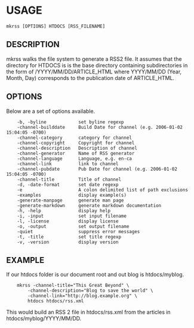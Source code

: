 
# USAGE

	mkrss [OPTIONS] HTDOCS [RSS_FILENAME]

## DESCRIPTION

mkrss walks the file system to generate a RSS2 file. It assumes 
that the directory for HTDOCS is is the base directory containing 
subdirectories in the form of /YYYY/MM/DD/ARTICLE_HTML where 
YYYY/MM/DD (Year, Month, Day) corresponds to the publication date 
of ARTICLE_HTML.


## OPTIONS

Below are a set of options available.

```
    -b, -byline            set byline regexp
    -channel-builddate     Build Date for channel (e.g. 2006-01-02 15:04:05 -0700)
    -channel-category      category for channel
    -channel-copyright     Copyright for channel
    -channel-description   Description of channel
    -channel-generator     Name of RSS generator
    -channel-language      Language, e.g. en-ca
    -channel-link          link to channel
    -channel-pubdate       Pub Date for channel (e.g. 2006-01-02 15:04:05 -0700)
    -channel-title         Title of channel
    -d, -date-format       set date regexp
    -e                     A colon delimited list of path exclusions
    -examples              display example(s)
    -generate-manpage      generate man page
    -generate-markdown     generate markdown documentation
    -h, -help              display help
    -i, -input             set input filename
    -l, -license           display license
    -o, -output            set output filename
    -quiet                 suppress error messages
    -t, -title             set title regexp
    -v, -version           display version
```


## EXAMPLE

If our htdocs folder is our document root and out blog is
htdocs/myblog.

```shell
    mkrss -channel-title="This Great Beyond" \
        -channel-description="Blog to save the world" \
        -channel-link="http://blog.example.org" \
        htdocs htdocs/rss.xml
```

This would build an RSS 2 file in htdocs/rss.xml from the
articles in htdocs/myblog/YYYY/MM/DD.


